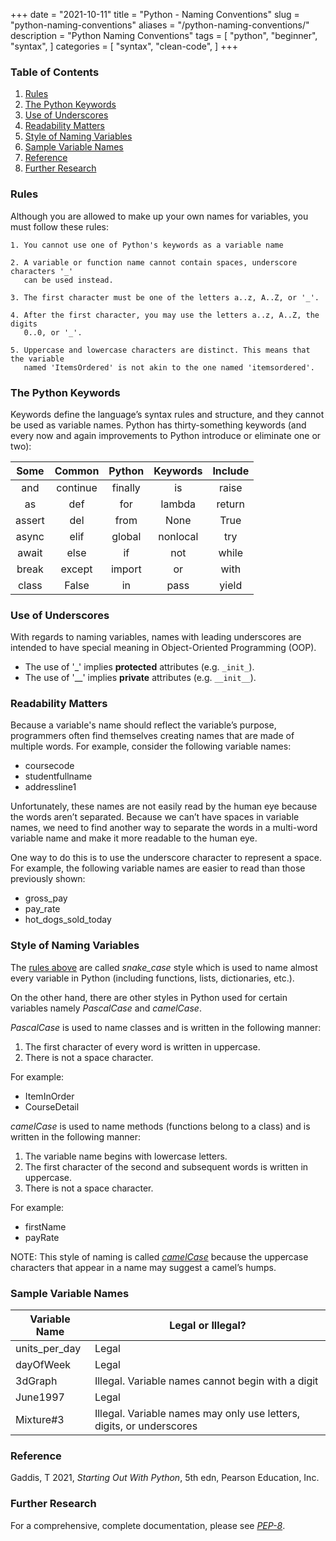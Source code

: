 +++
date = "2021-10-11"
title = "Python - Naming Conventions"
slug = "python-naming-conventions"
aliases = "/python-naming-conventions/"
description = "Python Naming Conventions"
tags = [
    "python",
    "beginner",
    "syntax",
]
categories = [
    "syntax",
    "clean-code",
]
+++

### Table of Contents

1. [Rules](#rules)
1. [The Python Keywords](#the-python-keywords)
1. [Use of Underscores](#use-of-underscores)
1. [Readability Matters](#readability-matters)
1. [Style of Naming Variables](#style-of-naming-variables)
1. [Sample Variable Names](#sample-variable-names)
1. [Reference](#reference)
1. [Further Research](#further-research)

### Rules

Although you are allowed to make up your own names for variables, you must
follow these rules:

```text
1. You cannot use one of Python's keywords as a variable name

2. A variable or function name cannot contain spaces, underscore characters '_'
   can be used instead.

3. The first character must be one of the letters a..z, A..Z, or '_'.

4. After the first character, you may use the letters a..z, A..Z, the digits
   0..0, or '_'.

5. Uppercase and lowercase characters are distinct. This means that the variable
   named 'ItemsOrdered' is not akin to the one named 'itemsordered'.
```

### The Python Keywords

Keywords define the language’s syntax rules and structure, and they cannot be
used as variable names. Python has thirty-something keywords (and every now and
again improvements to Python introduce or eliminate one or two):

Some   | Common   | Python  | Keywords | Include
:---:  | :---:    | :---:   | :---:    | :---:
and    | continue | finally | is       | raise
as     | def      | for     | lambda   | return
assert | del      | from    | None     | True
async  | elif     | global  | nonlocal | try
await  | else     | if      | not      | while
break  | except   | import  | or       | with
class  | False    | in      | pass     | yield

### Use of Underscores

With regards to naming variables, names with leading underscores are intended
to have special meaning in Object-Oriented Programming (OOP).
- The use of '_' implies **protected** attributes (e.g. `_init_`).
- The use of '__' implies **private** attributes (e.g. `__init__`).

### Readability Matters

Because a variable's name should reflect the variable’s purpose, programmers
often find themselves creating names that are made of multiple words. For
example, consider the following variable names:

- coursecode
- studentfullname
- addressline1

Unfortunately, these names are not easily read by the human eye because the
words aren’t separated. Because we can’t have spaces in variable names, we need
to find another way to separate the words in a multi-word variable name and make
it more readable to the human eye.

One way to do this is to use the underscore character to represent a space. For
example, the following variable names are easier to read than those previously
shown:

- gross_pay
- pay_rate
- hot_dogs_sold_today

### Style of Naming Variables

The [rules above](#rules) are called *snake_case* style which is used to name
almost every variable in Python (including functions, lists, dictionaries,
etc.).

On the other hand, there are other styles in Python used for certain variables
namely *PascalCase* and *camelCase*.


*PascalCase* is used to name classes and is written in the following manner:

1. The first character of every word is written in uppercase.
1. There is not a space character.

For example:

- ItemInOrder
- CourseDetail


*camelCase* is used to name methods (functions belong to a class) and is written
in the following manner:

1. The variable name begins with lowercase letters.
1. The first character of the second and subsequent words is written in
  uppercase.
1. There is not a space character.

For example:

- firstName
- payRate

NOTE: This style of naming is called
*[camelCase](https://upload.wikimedia.org/wikipedia/commons/e/ef/CamelCase.svg)*
because the uppercase characters that appear in a name may suggest a camel’s
humps.

### Sample Variable Names

Variable Name | Legal or Illegal?
---           | ---
units_per_day | Legal
dayOfWeek     | Legal
3dGraph       | Illegal. Variable names cannot begin with a digit
June1997      | Legal
Mixture#3     | Illegal. Variable names may only use letters, digits, or underscores

### Reference

Gaddis, T 2021, *Starting Out With Python*, 5th edn, Pearson Education, Inc.

### Further Research

For a comprehensive, complete documentation, please see
*[PEP-8](https://www.python.org/dev/peps/pep-0008/#naming-conventions)*.
